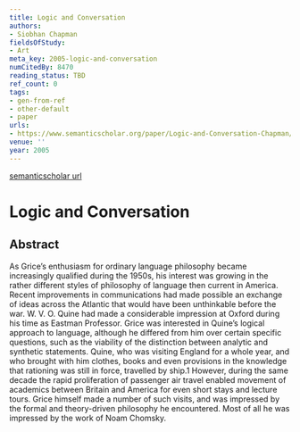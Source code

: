 ```yaml
---
title: Logic and Conversation
authors:
- Siobhan Chapman
fieldsOfStudy:
- Art
meta_key: 2005-logic-and-conversation
numCitedBy: 8470
reading_status: TBD
ref_count: 0
tags:
- gen-from-ref
- other-default
- paper
urls:
- https://www.semanticscholar.org/paper/Logic-and-Conversation-Chapman/b25e5bca74d74abb1687315fa3c637bb9911554d?sort=total-citations
venue: ''
year: 2005
---
```


[semanticscholar url](https://www.semanticscholar.org/paper/Logic-and-Conversation-Chapman/b25e5bca74d74abb1687315fa3c637bb9911554d?sort=total-citations)

# Logic and Conversation

## Abstract

As Grice’s enthusiasm for ordinary language philosophy became increasingly qualified during the 1950s, his interest was growing in the rather different styles of philosophy of language then current in America. Recent improvements in communications had made possible an exchange of ideas across the Atlantic that would have been unthinkable before the war. W. V. O. Quine had made a considerable impression at Oxford during his time as Eastman Professor. Grice was interested in Quine’s logical approach to language, although he differed from him over certain specific questions, such as the viability of the distinction between analytic and synthetic statements. Quine, who was visiting England for a whole year, and who brought with him clothes, books and even provisions in the knowledge that rationing was still in force, travelled by ship.1 However, during the same decade the rapid proliferation of passenger air travel enabled movement of academics between Britain and America for even short stays and lecture tours. Grice himself made a number of such visits, and was impressed by the formal and theory-driven philosophy he encountered. Most of all he was impressed by the work of Noam Chomsky.
